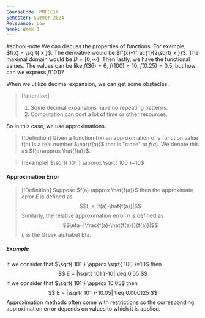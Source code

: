 ```yaml
---
CourseCode: MMFEC1X
Semester: Summer 2024
Relevance: Low
Week: Week 3
---
```

#school-note 
We can discuss the properties of functions. For example, $f(x) = \sqrt{ x }$. The derivative would be $f'(x)=\frac{1}{2\sqrt{ x }}$. The maximal domain would be $D = [0, ∞)$. Then lastly, we have the functional values. The values can be like $f(36) = 6$, $f(100)=10$, $f(0.25)=0.5$, but how can we express $f(101)$?

When we utilize decimal expansion, we can get some obstacles.
> [!attention]
> 1. Some decimal expansions have no repeating patterns.
> 2. Computation can cost a lot of time or other resources.

So in this case, we use approximations.
>[!Definition]
>Given a function f(x) an approximation of a function value f(a) is a real number $\hat{f(a)}$ that is "close" to $f(a)$.
>We denote this as $f(a)\approx \hat{f(a)}$.

>[!Example]
>$\sqrt{ 101 } \approx \sqrt{ 100 }=10$

#### Approximation Error
>[!Definition]
>Suppose $f(a) \approx \hat{f(a)}$ then the approximate error $E$ is defined as
>$$E = |f(a)-\hat{f(a)}|$$
>Similarly, the relative approximation error $\eta$ is defined as
>$$\eta=|\frac{f(a)-\hat{f(a)}}{f(a)}|$$
>$\eta$ is the Greek alphabet Eta.

##### Example
If we consider that $\sqrt{ 101 } \approx \sqrt{ 100 }=10$ then
$$
E = |\sqrt{ 101 }-10| \leq 0.05
$$
If we consider that $\sqrt{ 101 } \approx 10.05$ then
$$
E = |\sqrt{ 101 }-10.05| \leq 0.000125
$$
Approximation methods often come with restrictions so the corresponding approximation error depends on values to which it is applied.




